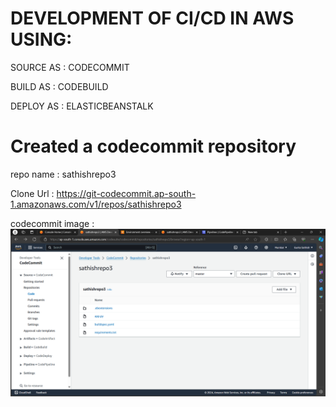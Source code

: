 # DEVELOPMENT OF CI/CD IN AWS USING:
 SOURCE AS : CODECOMMIT

 BUILD AS  : CODEBUILD
 
 DEPLOY AS : ELASTICBEANSTALK


# Created a codecommit repository 
repo name : sathishrepo3

Clone Url : https://git-codecommit.ap-south-1.amazonaws.com/v1/repos/sathishrepo3

codecommit image : ![alt text](<Screenshot 2024-04-21 182138-1.png>)